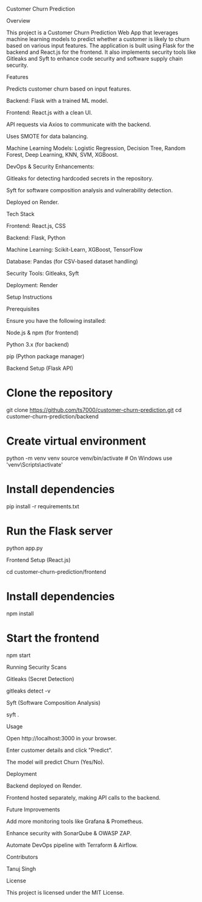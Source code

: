 Customer Churn Prediction

Overview

This project is a Customer Churn Prediction Web App that leverages machine learning models to predict whether a customer is likely to churn based on various input features. The application is built using Flask for the backend and React.js for the frontend. It also implements security tools like Gitleaks and Syft to enhance code security and software supply chain security.

Features

Predicts customer churn based on input features.

Backend: Flask with a trained ML model.

Frontend: React.js with a clean UI.

API requests via Axios to communicate with the backend.

Uses SMOTE for data balancing.

Machine Learning Models: Logistic Regression, Decision Tree, Random Forest, Deep Learning, KNN, SVM, XGBoost.

DevOps & Security Enhancements:

Gitleaks for detecting hardcoded secrets in the repository.

Syft for software composition analysis and vulnerability detection.

Deployed on Render.

Tech Stack

Frontend: React.js, CSS

Backend: Flask, Python

Machine Learning: Scikit-Learn, XGBoost, TensorFlow

Database: Pandas (for CSV-based dataset handling)

Security Tools: Gitleaks, Syft

Deployment: Render

Setup Instructions

Prerequisites

Ensure you have the following installed:

Node.js & npm (for frontend)

Python 3.x (for backend)

pip (Python package manager)

Backend Setup (Flask API)

# Clone the repository
git clone https://github.com/ts7000/customer-churn-prediction.git
cd customer-churn-prediction/backend

# Create virtual environment
python -m venv venv
source venv/bin/activate  # On Windows use 'venv\Scripts\activate'

# Install dependencies
pip install -r requirements.txt

# Run the Flask server
python app.py

Frontend Setup (React.js)

cd customer-churn-prediction/frontend

# Install dependencies
npm install

# Start the frontend
npm start

Running Security Scans

Gitleaks (Secret Detection)

gitleaks detect -v

Syft (Software Composition Analysis)

syft .

Usage

Open http://localhost:3000 in your browser.

Enter customer details and click "Predict".

The model will predict Churn (Yes/No).

Deployment

Backend deployed on Render.

Frontend hosted separately, making API calls to the backend.

Future Improvements

Add more monitoring tools like Grafana & Prometheus.

Enhance security with SonarQube & OWASP ZAP.

Automate DevOps pipeline with Terraform & Airflow.

Contributors

Tanuj Singh

License

This project is licensed under the MIT License.
